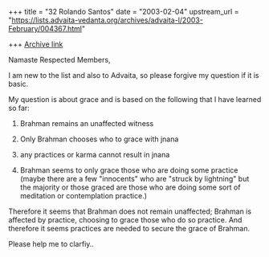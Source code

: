 +++
title = "32 Rolando Santos"
date = "2003-02-04"
upstream_url = "https://lists.advaita-vedanta.org/archives/advaita-l/2003-February/004367.html"

+++
[Archive link](https://lists.advaita-vedanta.org/archives/advaita-l/2003-February/004367.html)

Namaste Respected Members,

I am new to the list and also to Advaita, so please forgive my question if
it is basic.

My question is about grace and is based on the following that I have learned
so far:

1) Brahman remains an unaffected witness

2) Only Brahman chooses who to grace with jnana

3) any practices or karma cannot result in jnana

4) Brahman seems to only grace those who are doing some practice (maybe
there are a few "innocents" who are "struck by lightning" but the majority
or those graced are those who are doing some sort of meditation or
contemplation practice.)

Therefore it seems that Brahman does not remain unaffected; Brahman is
affected by practice, choosing to grace those who do so practice. And
therefore it seems practices are needed to secure the grace of Brahman.

Please help me to clarfiy..

